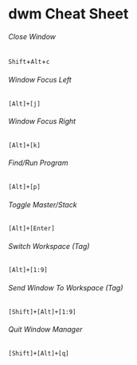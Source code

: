 dwm Cheat Sheet
================================
###### Close Window
`Shift`+`Alt`+`c`
###### Window Focus Left
    [Alt]+[j]
###### Window Focus Right
    [Alt]+[k]
###### Find/Run Program
    [Alt]+[p]
###### Toggle Master/Stack
    [Alt]+[Enter]
###### Switch Workspace (Tag)
    [Alt]+[1:9]
###### Send Window To Workspace (Tag)
    [Shift]+[Alt]+[1:9]
###### Quit Window Manager
    [Shift]+[Alt]+[q]
    
    

